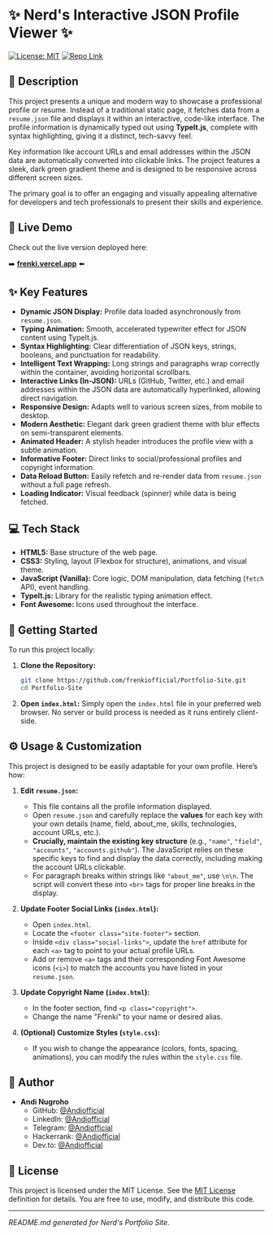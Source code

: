 # ✨ Nerd's Interactive JSON Profile Viewer ✨

[![License: MIT](https://img.shields.io/badge/License-MIT-yellow.svg)](https://opensource.org/licenses/MIT)
[![Repo Link](https://img.shields.io/badge/GitHub-Repo-blue.svg)](https://github.com/frenkiofficial/Portfolio-Site)

## 📜 Description

This project presents a unique and modern way to showcase a professional profile or resume. Instead of a traditional static page, it fetches data from a `resume.json` file and displays it within an interactive, code-like interface. The profile information is dynamically typed out using **TypeIt.js**, complete with syntax highlighting, giving it a distinct, tech-savvy feel.

Key information like account URLs and email addresses within the JSON data are automatically converted into clickable links. The project features a sleek, dark green gradient theme and is designed to be responsive across different screen sizes.

The primary goal is to offer an engaging and visually appealing alternative for developers and tech professionals to present their skills and experience.

## 🚀 Live Demo

Check out the live version deployed here:

➡️ **[frenki.vercel.app](https://frenki.vercel.app/)** ⬅️

## ✨ Key Features

*   **Dynamic JSON Display:** Profile data loaded asynchronously from `resume.json`.
*   **Typing Animation:** Smooth, accelerated typewriter effect for JSON content using TypeIt.js.
*   **Syntax Highlighting:** Clear differentiation of JSON keys, strings, booleans, and punctuation for readability.
*   **Intelligent Text Wrapping:** Long strings and paragraphs wrap correctly within the container, avoiding horizontal scrollbars.
*   **Interactive Links (In-JSON):** URLs (GitHub, Twitter, etc.) and email addresses within the JSON data are automatically hyperlinked, allowing direct navigation.
*   **Responsive Design:** Adapts well to various screen sizes, from mobile to desktop.
*   **Modern Aesthetic:** Elegant dark green gradient theme with blur effects on semi-transparent elements.
*   **Animated Header:** A stylish header introduces the profile view with a subtle animation.
*   **Informative Footer:** Direct links to social/professional profiles and copyright information.
*   **Data Reload Button:** Easily refetch and re-render data from `resume.json` without a full page refresh.
*   **Loading Indicator:** Visual feedback (spinner) while data is being fetched.

## 💻 Tech Stack

*   **HTML5:** Base structure of the web page.
*   **CSS3:** Styling, layout (Flexbox for structure), animations, and visual theme.
*   **JavaScript (Vanilla):** Core logic, DOM manipulation, data fetching (`fetch` API), event handling.
*   **TypeIt.js:** Library for the realistic typing animation effect.
*   **Font Awesome:** Icons used throughout the interface.

## 🚀 Getting Started

To run this project locally:

1.  **Clone the Repository:**
    ```bash
    git clone https://github.com/frenkiofficial/Portfolio-Site.git
    cd Portfolio-Site
    ```

2.  **Open `index.html`:**
    Simply open the `index.html` file in your preferred web browser. No server or build process is needed as it runs entirely client-side.

## ⚙️ Usage & Customization

This project is designed to be easily adaptable for your own profile. Here’s how:

1.  **Edit `resume.json`:**
    *   This file contains all the profile information displayed.
    *   Open `resume.json` and carefully replace the **values** for each key with your own details (name, field, about_me, skills, technologies, account URLs, etc.).
    *   **Crucially, maintain the existing key structure** (e.g., `"name"`, `"field"`, `"accounts"`, `"accounts.github"`). The JavaScript relies on these specific keys to find and display the data correctly, including making the account URLs clickable.
    *   For paragraph breaks within strings like `"about_me"`, use `\n\n`. The script will convert these into `<br>` tags for proper line breaks in the display.

2.  **Update Footer Social Links (`index.html`):**
    *   Open `index.html`.
    *   Locate the `<footer class="site-footer">` section.
    *   Inside `<div class="social-links">`, update the `href` attribute for each `<a>` tag to point to your actual profile URLs.
    *   Add or remove `<a>` tags and their corresponding Font Awesome icons (`<i>`) to match the accounts you have listed in your `resume.json`.

3.  **Update Copyright Name (`index.html`):**
    *   In the footer section, find `<p class="copyright">`.
    *   Change the name "Frenki" to your name or desired alias.

4.  **(Optional) Customize Styles (`style.css`):**
    *   If you wish to change the appearance (colors, fonts, spacing, animations), you can modify the rules within the `style.css` file.

## 👤 Author

*   **Andi Nugroho**
    *   GitHub: [@Andiofficial](https://github.com/andi-nugroho)
    *   LinkedIn: [@Andiofficial](https://www.linkedin.com/in/andiinugroho)
    *   Telegram: [@Andiofficial](https://t.me/nerdnomerch)
    *   Hackerrank: [@Andiofficial](https://www.hackerrank.com/andinugroho)
    *   Dev.to: [@Andiofficial](https://dev.to/andinugroho)

## 📄 License

This project is licensed under the MIT License. See the [MIT License](https://opensource.org/licenses/MIT) definition for details. You are free to use, modify, and distribute this code.

---
*README.md generated for Nerd's Portfolio Site.*